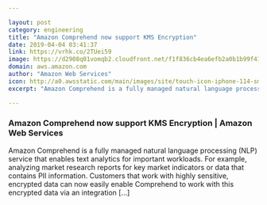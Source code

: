 ```yaml
---

layout: post
category: engineering
title: "Amazon Comprehend now support KMS Encryption"
date: 2019-04-04 03:41:37
link: https://vrhk.co/2TUei59
image: https://d2908q01vomqb2.cloudfront.net/f1f836cb4ea6efb2a0b1b99f41ad8b103eff4b59/2018/11/19/Social-AmazonComprehendDocumentClassificationAPI_800x400.png
domain: aws.amazon.com
author: "Amazon Web Services"
icon: http://a0.awsstatic.com/main/images/site/touch-icon-iphone-114-smile.png
excerpt: "Amazon Comprehend is a fully managed natural language processing (NLP) service that enables text analytics for important workloads. For example, analyzing market research reports for key market indicators or data that contains PII information. Customers that work with highly sensitive, encrypted data can now easily enable Comprehend to work with this encrypted data via an integration […]"

---
```


### Amazon Comprehend now support KMS Encryption | Amazon Web Services

Amazon Comprehend is a fully managed natural language processing (NLP) service that enables text analytics for important workloads. For example, analyzing market research reports for key market indicators or data that contains PII information. Customers that work with highly sensitive, encrypted data can now easily enable Comprehend to work with this encrypted data via an integration […]